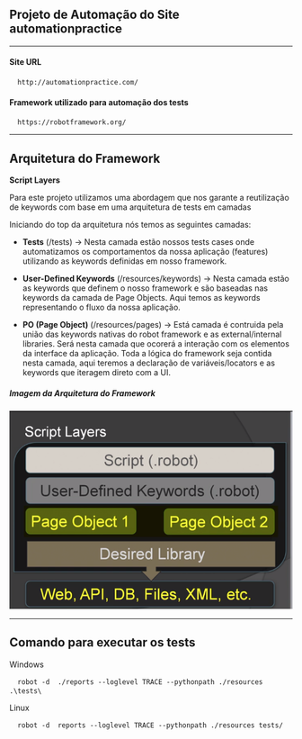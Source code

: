 ## Projeto de Automação do Site automationpractice
---
#### Site URL
      http://automationpractice.com/

#### Framework utilizado para automação dos tests
      https://robotframework.org/

---
## Arquitetura do Framework
**Script Layers**

Para este projeto utilizamos uma abordagem que nos garante a reutilização de keywords com base em uma arquitetura de tests em camadas

Iniciando do top da arquitetura nós temos as seguintes camadas:

- **Tests** (/tests) → Nesta camada estão nossos tests cases onde automatizamos os comportamentos da nossa aplicação (features) utilizando as keywords definidas em nosso framework.
  
- **User-Defined Keywords** (/resources/keywords) → Nesta camada  estão as keywords que definem o nosso framework e são baseadas nas keywords da camada de Page Objects. Aqui temos as keywords representando o fluxo da nossa aplicação.
  
- **PO (Page Object)** (/resources/pages) → Está camada é contruida pela união das keywords nativas do robot framework e as external/internal libraries. Será nesta camada que ocorerá a interação com os elementos da interface da aplicação. Toda a lógica do framework seja contida nesta camada, aqui teremos a declaração de variáveis/locators e as keywords que iteragem direto com a UI.

##### Imagem da Arquitetura do Framework

![Arquitetura do Framework](images/arquitetura_framework.png)

---

## Comando para executar os tests

Windows

      robot -d  ./reports --loglevel TRACE --pythonpath ./resources .\tests\

Linux

      robot -d  reports --loglevel TRACE --pythonpath ./resources tests/